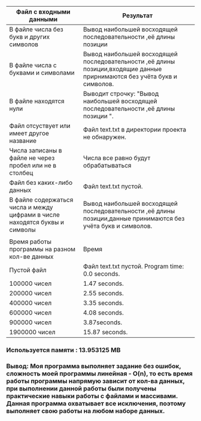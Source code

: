 | Файл с входными данными  | Результат |
| ------------- | ------------- |
| В файле числа без букв и других символов | Вывод наибольшей восходящей последовательности ,её длины позиции |
| В файле числа с буквами и символами | Вывод наибольшей восходящей последовательности ,её длины позиции,входящие данные прирнимаются без учёта букв и символов.  |
| В файле находятся нули | Выводит строчку: "Вывод наибольшей восходящей последовательности ,её длины позиции ". |
| Файл отсуствует или имеет другое название| Файл text.txt в директории проекта не обнаружен.|
| Числа записаны в файле не через пробел или не в столбец | Числа все равно будут обрабатываться | 
| Файл без каких-либо данных | Файл text.txt пустой. |
| В файле содержаться числа и между цифрами в числе находятся буквы и символы| Вывод наибольшей восходящей последовательности ,её длины позиции,данные принимаются без учёта букв и символов.|
| | |
| Время работы программы на разном кол-ве данных | Время |
| Пустой файл | Файл text.txt пустой. Program time: 0.0 seconds. |
| 100000 чисел | 1.47 seconds.|
| 200000 чисел | 2.55 seconds.
| 400000 чисел | 3.35 seconds.|
| 600000 чисел | 4.08 seconds.||
| 900000 чисел | 3.87seconds.|
| 1900000 чисел | 15.87 seconds.|

### Используется памяти : 13.953125 MB
### Вывод: Моя программа выполняет задание без ошибок, сложность моей программы линейная - O(n), то есть время работы программы напрямую зависит от кол-ва данных, при выполнении данной работы были получены практические навыки работы с файлами и массивами. Данная программа охватывает все исключения, поэтому выполняет свою работы на любом наборе данных.

